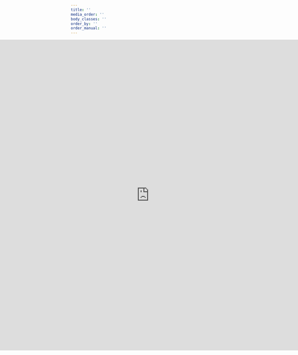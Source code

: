 ```yaml
---
title: ''
media_order: ''
body_classes: ''
order_by: ''
order_manual: ''
---
```


<iframe id="iframe-responsive" style="border: 0;height: 1000px;left: 0;position: absolute;width: 100%;" src="https://announcekit.co/spiff-3d/announcements" frameborder="no"></iframe>